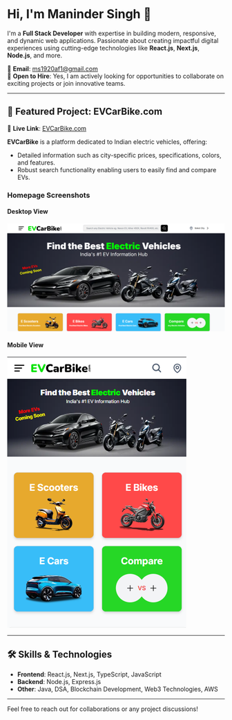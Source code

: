 # Hi, I'm Maninder Singh 👋

I'm a **Full Stack Developer** with expertise in building modern, responsive, and dynamic web applications. Passionate about creating impactful digital experiences using cutting-edge technologies like **React.js**, **Next.js**, **Node.js**, and more.

📧 **Email**: [ms1920af1@gmail.com](mailto:ms1920af1@gmail.com)  
💼 **Open to Hire**: Yes, I am actively looking for opportunities to collaborate on exciting projects or join innovative teams.

---

## 🌟 Featured Project: **EVCarBike.com**
🔗 **Live Link**: [EVCarBike.com](https://www.evcarbike.com/)  

**EVCarBike** is a platform dedicated to Indian electric vehicles, offering:
- Detailed information such as city-specific prices, specifications, colors, and features.
- Robust search functionality enabling users to easily find and compare EVs.


### Homepage Screenshots

#### Desktop View
![Desktop Homepage](./homepage-desktop.png "Desktop Homepage")

#### Mobile View
![Mobile Homepage](./homepage-mobile.png "Mobile Homepage")

---

## 🛠️ Skills & Technologies
- **Frontend**: React.js, Next.js, TypeScript, JavaScript
- **Backend**: Node.js, Express.js
- **Other**: Java, DSA, Blockchain Development, Web3 Technologies, AWS

---

Feel free to reach out for collaborations or any project discussions!
